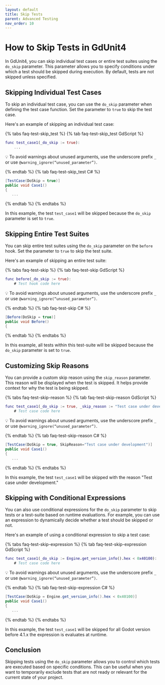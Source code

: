 ```yaml
---
layout: default
title: Skip Tests
parent: Advanced Testing
nav_order: 10
---
```


# How to Skip Tests in GdUnit4

In GdUnit4, you can skip individual test cases or entire test suites using the `do_skip` parameter. This parameter allows you to specify conditions
under which a test should be skipped during execution. By default, tests are not skipped unless specified.

## Skipping Individual Test Cases

To skip an individual test case, you can use the `do_skip` parameter when defining the test case function. Set the parameter to `true` to skip the test case.

Here's an example of skipping an individual test case:

{% tabs faq-test-skip_test %}
{% tab faq-test-skip_test GdScript %}

```gd
func test_case1(_do_skip := true):
    ...
```

💡 To avoid warnings about unused arguments, use the underscore prefix `_` or use `@warning_ignore(“unused_parameter”)`.

{% endtab %}
{% tab faq-test-skip_test C# %}

```cs
[TestCase(DoSkip = true)]
public void Case1()
{
   ...
```

{% endtab %}
{% endtabs %}

In this example, the test `test_case1` will be skipped because the `do_skip` parameter is set to `true`.

## Skipping Entire Test Suites

You can skip entire test suites using the `do_skip` parameter on the `before` hook. Set the parameter to `true` to skip the test suite.

Here's an example of skipping an entire test suite:

{% tabs faq-test-skip %}
{% tab faq-test-skip GdScript %}

```gd
func before(_do_skip := true):
    # Test hook code here
```

💡 To avoid warnings about unused arguments, use the underscore prefix `_` or use `@warning_ignore(“unused_parameter”)`.

{% endtab %}
{% tab faq-test-skip C# %}

```cs
[Before(DoSkip = true)]
public void Before()
{
```

{% endtab %}
{% endtabs %}

In this example, all tests within this test-suite will be skipped because the `do_skip` parameter is set to `true`.

## Customizing Skip Reasons

You can provide a custom skip reason using the `skip_reason` parameter. This reason will be displayed when the test is skipped. It helps provide context for
why the test is being skipped.

{% tabs faq-test-skip-reason %}
{% tab faq-test-skip-reason GdScript %}

```gd
func test_case1(_do_skip := true, _skip_reason := "Test case under development"):
    # Test case code here
```

💡 To avoid warnings about unused arguments, use the underscore prefix `_` or use `@warning_ignore(“unused_parameter”)`.

{% endtab %}
{% tab faq-test-skip-reason C# %}

```cs
[TestCase(DoSkip = true, SkipReason="Test case under development")]
public void Case1()
{
   ...
```

{% endtab %}
{% endtabs %}

In this example, the test `test_case1` will be skipped with the reason "Test case under development."

## Skipping with Conditional Expressions

You can also use conditional expressions for the `do_skip` parameter to skip tests or a test-suite based on runtime evaluations.
For example, you can use an expression to dynamically decide whether a test should be skipped or not.

Here's an example of using a conditional expression to skip a test case:

{% tabs faq-test-skip-expression %}
{% tab faq-test-skip-expression GdScript %}

```gd
func test_case1(_do_skip := Engine.get_version_info().hex < 0x40100):
    # Test case code here
```

💡 To avoid warnings about unused arguments, use the underscore prefix `_` or use `@warning_ignore(“unused_parameter”)`.

{% endtab %}
{% tab faq-test-skip-expression C# %}

```cs
[TestCase(DoSkip = Engine.get_version_info().hex < 0x40100)]
public void Case1()
{
   ...
```

{% endtab %}
{% endtabs %}

In this example, the test `test_case1` will be skipped for all Godot version before 4.1.x the expression is evaluates at runtime.

## Conclusion

Skipping tests using the `do_skip` parameter allows you to control which tests are executed based on specific conditions.
This can be useful when you want to temporarily exclude tests that are not ready or relevant for the current state of your project.
